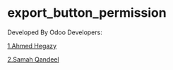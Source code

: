 # export_button_permission

Developed By Odoo Developers:

[1.Ahmed Hegazy](https://www.linkedin.com/in/ahmedhegazy1995/)

[2.Samah Qandeel](https://www.linkedin.com/in/samah-kandil-odoo/)
